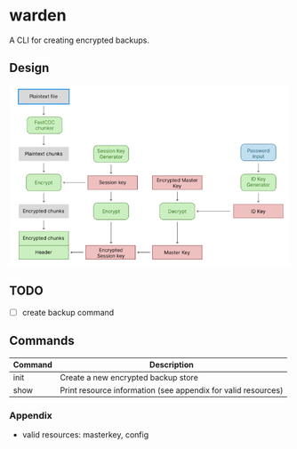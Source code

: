 # warden

A CLI for creating encrypted backups.

## Design

![Crypto Workflow](docs/img/crypto-workflow.png)

## TODO

- [ ] create backup command

## Commands

| Command | Description                                                   |
| ------- | ------------------------------------------------------------- |
| init    | Create a new encrypted backup store                           |
| show    | Print resource information (see appendix for valid resources) |

### Appendix

- valid resources: masterkey, config
